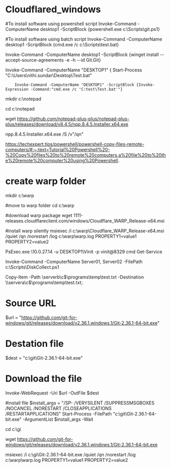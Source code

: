 # Cloudflared_windows

#To install software using powershell script
Invoke-Command -ComputerName desktop1 -ScriptBlock {powershell.exe c:\Scripts\git.ps1} 

#To install software using batch script
Invoke-Command -ComputerName desktop1 -ScriptBlock {cmd.exe /c c:\Scripts\test.bat} 

Invoke-Command -ComputerName desktop1 -ScriptBlock {winget install --accept-source-agreements -e -h --id Git.Git}


Invoke-Command -ComputerName "DESKTOP1" {
        Start-Process "C:\Users\nithi.sundar\Desktop\Test.bat"
        
        Invoke-Command -ComputerName "DESKTOP1" -ScriptBlock {Invoke-Expression -Command:"cmd.exe /c 'C:test\Test.bat'"}
        
        
mkdir c:\notepad

cd c:\notepad

wget https://github.com/notepad-plus-plus/notepad-plus-plus/releases/download/v8.4.5/npp.8.4.5.Installer.x64.exe


npp.8.4.5.Installer.x64.exe /S /v"/qn"


https://techexpert.tips/powershell/powershell-copy-files-remote-computers/#:~:text=Tutorial%20Powershell%20-%20Copy%20files%20to%20remote%20computers,a%20file%20to%20the%20remote%20computer%20using%20Powershell.


# create warp folder
mkdir c:\warp

#move to warp folder
cd c:\warp

#download warp package
wget 1111-releases.cloudflareclient.com/windows/Cloudflare_WARP_Release-x64.msi

#install warp silently
msiexec /i c:\warp\Cloudflare_WARP_Release-x64.msi /quiet /qn /norestart /log c:\warp\warp.log PROPERTY1=value1 PROPERTY2=value2

PsExec.exe \\10.0.27.14 -u DESKTOP1\Vinit -p vinit@8329 cmd Get-Service

Invoke-Command -ComputerName Server01, Server02 -FilePath c:\Scripts\DiskCollect.ps1



Copy-Item -Path \\serverb\c$\programs\temp\test.txt -Destination \\servera\c$\programs\temp\test.txt;



# Source URL
$url = "https://github.com/git-for-windows/git/releases/download/v2.36.1.windows.1/Git-2.36.1-64-bit.exe"

# Destation file
$dest = "c:\git\Git-2.36.1-64-bit.exe"

# Download the file
Invoke-WebRequest -Uri $url -OutFile $dest

#install file
$install_args = "/SP- /VERYSILENT /SUPPRESSMSGBOXES /NOCANCEL /NORESTART /CLOSEAPPLICATIONS /RESTARTAPPLICATIONS"
Start-Process -FilePath "c:\git\Git-2.36.1-64-bit.exe" -ArgumentList $install_args -Wait




cd c:\gi

wget https://github.com/git-for-windows/git/releases/download/v2.36.1.windows.1/Git-2.36.1-64-bit.exe

msiexec /i c:\gi\Git-2.36.1-64-bit.exe /quiet /qn /norestart /log c:\warp\warp.log PROPERTY1=value1 PROPERTY2=value2
